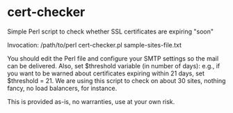 # cert-checker
Simple Perl script to check whether SSL certificates are expiring "soon"

Invocation:  /path/to/perl cert-checker.pl sample-sites-file.txt

You should edit the Perl file and configure your SMTP settings so the mail can be delivered.  Also, set $threshold variable (in number of days): e.g., if you want to be warned about certificates expiring within 21 days, set $threshold = 21.  We are using this script to check on about 30 sites, nothing fancy, no load balancers, for instance.

This is provided as-is, no warranties, use at your own risk.

